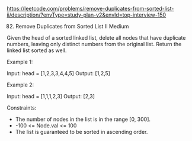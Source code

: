 https://leetcode.com/problems/remove-duplicates-from-sorted-list-ii/description/?envType=study-plan-v2&envId=top-interview-150

82. Remove Duplicates from Sorted List II
Medium

Given the head of a sorted linked list, delete all nodes that have
duplicate numbers, leaving only distinct numbers from the original
list. Return the linked list sorted as well.
 

Example 1:

Input: head = [1,2,3,3,4,4,5]
Output: [1,2,5]

Example 2:

Input: head = [1,1,1,2,3]
Output: [2,3]
 

Constraints:

* The number of nodes in the list is in the range [0, 300].
* -100 <= Node.val <= 100
* The list is guaranteed to be sorted in ascending order.

